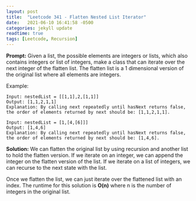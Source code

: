 ```yaml
---
layout: post
title:  "Leetcode 341 - Flatten Nested List Iterator"
date:   2021-06-10 16:41:58 -0500
categories: jekyll update
readtime: true
tags: [Leetcode, Recursion]
---
```

**Prompt:** Given a list, the possible elements are integers or lists, which also contains integers or list of integers, make a class that can iterate over the next integer of the flatten list. The flatten list is a 1 dimensional version of the original list where all elements are integers.

Example:
~~~
Input: nestedList = [[1,1],2,[1,1]]
Output: [1,1,2,1,1]
Explanation: By calling next repeatedly until hasNext returns false, the order of elements returned by next should be: [1,1,2,1,1].
~~~

~~~
Input: nestedList = [1,[4,[6]]]
Output: [1,4,6]
Explanation: By calling next repeatedly until hasNext returns false, the order of elements returned by next should be: [1,4,6].
~~~

**Solution:** We can flatten the original list by using recursion and another list to hold the flatten version. If we iterate on an integer, we can append the integer on the flatten version of the list. If we iterate on a list of integers, we can recurse to the next state with the list.

Once we flatten the list, we can just iterate over the flattened list with an index. The runtime for this solution is **O(n)** where n is the number of integers in the original list.
